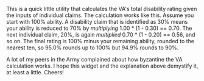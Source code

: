 This is a quick little utility that calculates the VA's total disability rating given the inputs
of individual claims. The calculation works like this. Assume you start with 100% ability. A
disability claim that is identified as 30% means your ability is reduced to 70% by *multiplying*
1.00 * (1 - 0.30) == 0.70. The next individual claim, 20%, is again *multiplied* 
0.70 * (1 - 0.20) == 0.56, and so on. The final rating is 100% minus your remaining ability, rounded
to the nearest ten, so 95.0% rounds up to 100% but 94.9% rounds to 90%.

A lot of my peers in the Army complained about how byzantine the VA calculation works. I hope this widget
and the explanation above demystify it, at least a little. Cheers!
